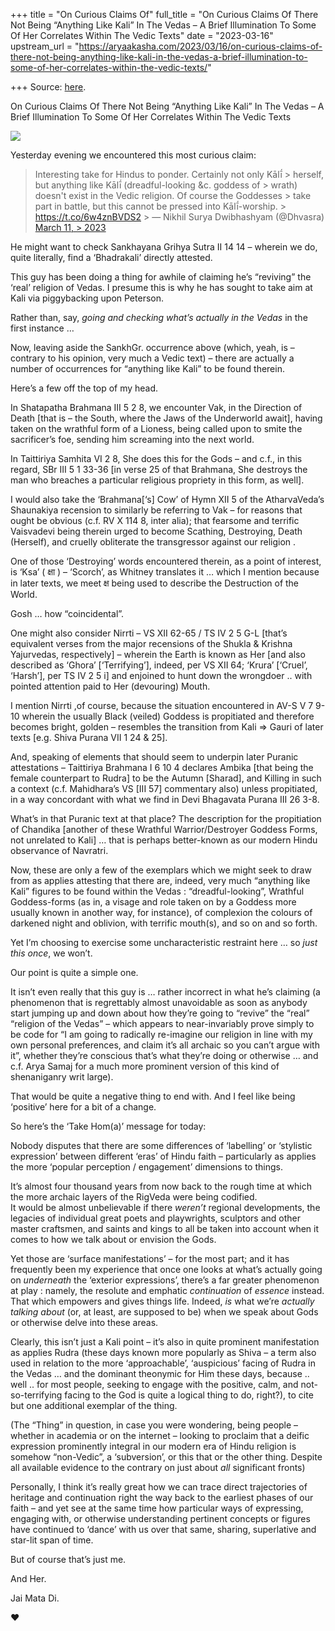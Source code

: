 +++
title = "On Curious Claims Of"
full_title = "On Curious Claims Of There Not Being “Anything Like Kali” In The Vedas – A Brief Illumination To Some Of Her Correlates Within The Vedic Texts"
date = "2023-03-16"
upstream_url = "https://aryaakasha.com/2023/03/16/on-curious-claims-of-there-not-being-anything-like-kali-in-the-vedas-a-brief-illumination-to-some-of-her-correlates-within-the-vedic-texts/"

+++
Source: [here](https://aryaakasha.com/2023/03/16/on-curious-claims-of-there-not-being-anything-like-kali-in-the-vedas-a-brief-illumination-to-some-of-her-correlates-within-the-vedic-texts/).

On Curious Claims Of There Not Being “Anything Like Kali” In The Vedas – A Brief Illumination To Some Of Her Correlates Within The Vedic Texts

![](https://aryaakasha.files.wordpress.com/2023/03/kali-tweet-3288.jpg?w=625)

  
Yesterday evening we encountered this most curious claim:

> Interesting take for Hindus to ponder. Certainly not only Kālī́ > herself, but anything like Kālī́ (dreadful-looking &c. goddess of > wrath) doesn't exist in the Vedic religion. Of course the Goddesses > take part in battle, but this cannot be pressed into Kālī́-worship. > <https://t.co/6w4znBVDS2> >
> — Nikhil Surya Dwibhashyam (@Dhvasra) [March 11, > 2023](https://twitter.com/Dhvasra/status/1634700610673995777?ref_src=twsrc%5Etfw)

He might want to check Sankhayana Grihya Sutra II 14 14 – wherein we do, quite literally, find a ‘Bhadrakali’ directly attested.

This guy has been doing a thing for awhile of claiming he’s “reviving” the ‘real’ religion of Vedas. I presume this is why he has sought to take aim at Kali via piggybacking upon Peterson.

Rather than, say, *going and checking what’s actually in the Vedas* in the first instance …

Now, leaving aside the SankhGr. occurrence above (which, yeah, is – contrary to his opinion, very much a Vedic text) – there are actually a number of occurrences for “anything like Kali” to be found therein.

Here’s a few off the top of my head.

In Shatapatha Brahmana III 5 2 8, we encounter Vak, in the Direction of Death \[that is – the South, where the Jaws of the Underworld await\], having taken on the wrathful form of a Lioness, being called upon to smite the sacrificer’s foe, sending him screaming into the next world.

In Taittiriya Samhita VI 2 8, She does this for the Gods – and c.f., in this regard, SBr III 5 1 33-36 \[in verse 25 of that Brahmana, She destroys the man who breaches a particular religious propriety in this form, as well\].

I would also take the ‘Brahmana\[‘s\] Cow’ of Hymn XII 5 of the AtharvaVeda’s Shaunakiya recension to similarly be referring to Vak – for reasons that ought be obvious (c.f. RV X 114 8, inter alia); that fearsome and terrific Vaisvadevi being therein urged to become Scathing, Destroying, Death (Herself), and cruelly obliterate the transgressor against our religion .

One of those ‘Destroying’ words encountered therein, as a point of interest, is ‘Ksa’ ( क्षा ) – ‘Scorch’, as Whitney translates it … which I mention because in later texts, we meet क्ष being used to describe the Destruction of the World.

Gosh … how “coincidental”.

One might also consider Nirrti – VS XII 62-65 / TS IV 2 5 G-L \[that’s equivalent verses from the major recensions of the Shukla & Krishna Yajurvedas, respectively\] – wherein the Earth is known as Her \[and also described as ‘Ghora’ \[‘Terrifying’\], indeed, per VS XII 64; ‘Krura’ \[‘Cruel’, ‘Harsh’\], per TS IV 2 5 i\] and enjoined to hunt down the wrongdoer .. with pointed attention paid to Her (devouring) Mouth.

I mention Nirrti ,of course, because the situation encountered in AV-S V 7 9-10 wherein the usually Black (veiled) Goddess is propitiated and therefore becomes bright, golden – resembles the transition from Kali =\> Gauri of later texts \[e.g. Shiva Purana VII 1 24 & 25\].

And, speaking of elements that should seem to underpin later Puranic attestations – Taittiriya Brahmana I 6 10 4 declares Ambika \[that being the female counterpart to Rudra\] to be the Autumn \[Sharad\], and Killing in such a context (c.f. Mahidhara’s VS \[III 57\] commentary also) unless propitiated, in a way concordant with what we find in Devi Bhagavata Purana III 26 3-8.

What’s in that Puranic text at that place? The description for the propitiation of Chandika \[another of these Wrathful Warrior/Destroyer Goddess Forms, not unrelated to Kali\] … that is perhaps better-known as our modern Hindu observance of Navratri.

Now, these are only a few of the exemplars which we might seek to draw from as applies attesting that there are, indeed, very much “anything like Kali” figures to be found within the Vedas : “dreadful-looking”, Wrathful Goddess-forms (as in, a visage and role taken on by a Goddess more usually known in another way, for instance), of complexion the colours of darkened night and oblivion, with terrific mouth(s), and so on and so forth.

Yet I’m choosing to exercise some uncharacteristic restraint here … so *just this once*, we won’t.

Our point is quite a simple one.

It isn’t even really that this guy is … rather incorrect in what he’s claiming (a phenomenon that is regrettably almost unavoidable as soon as anybody start jumping up and down about how they’re going to “revive” the “real” “religion of the Vedas” – which appears to near-invariably prove simply to be code for “I am going to radically re-imagine our religion in line with my own personal preferences, and claim it’s all archaic so you can’t argue with it”, whether they’re conscious that’s what they’re doing or otherwise … and c.f. Arya Samaj for a much more prominent version of this kind of shenaniganry writ large).

That would be quite a negative thing to end with. And I feel like being ‘positive’ here for a bit of a change.

So here’s the ‘Take Hom(a)’ message for today:

Nobody disputes that there are some differences of ‘labelling’ or ‘stylistic expression’ between different ‘eras’ of Hindu faith – particularly as applies the more ‘popular perception / engagement’ dimensions to things.

It’s almost four thousand years from now back to the rough time at which the more archaic layers of the RigVeda were being codified.  
It would be almost unbelievable if there *weren’t* regional developments, the legacies of individual great poets and playwrights, sculptors and other master craftsmen, and saints and kings to all be taken into account when it comes to how we talk about or envision the Gods.

Yet those are ‘surface manifestations’ – for the most part; and it has frequently been my experience that once one looks at what’s actually going on *underneath* the ‘exterior expressions’, there’s a far greater phenomenon at play : namely, the resolute and emphatic *continuation* of *essence* instead. That which empowers and gives things life. Indeed, *is* what we’re *actually talking about* (or, at least, are supposed to be) when we speak about Gods or otherwise delve into these areas.

Clearly, this isn’t just a Kali point – it’s also in quite prominent manifestation as applies Rudra (these days known more popularly as Shiva – a term also used in relation to the more ‘approachable’, ‘auspicious’ facing of Rudra in the Vedas … and the dominant theonymic for Him these days, because .. well .. for most people, seeking to engage with the positive, calm, and not-so-terrifying facing to the God is quite a logical thing to do, right?), to cite but one additional exemplar of the thing.

(The “Thing” in question, in case you were wondering, being people – whether in academia or on the internet – looking to proclaim that a deific expression prominently integral in our modern era of Hindu religion is somehow “non-Vedic”, a ‘subversion’, or this that or the other thing. Despite all available evidence to the contrary on just about *all* significant fronts)

Personally, I think it’s really great how we can trace direct trajectories of heritage and continuation right the way back to the earliest phases of our faith – and yet see at the same time how particular ways of expressing, engaging with, or otherwise understanding pertinent concepts or figures have continued to ‘dance’ with us over that same, sharing, superlative and star-lit span of time.

But of course that’s just me.

And Her.

Jai Mata Di.

❤
